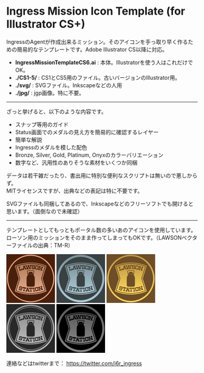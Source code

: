 # Ingress Mission Icon Template (for Illustrator CS+)

IngressのAgentが作成出来るミッション。そのアイコンを手っ取り早く作るための簡易的なテンプレートです。Adobe Illustrator CS以降に対応。

  - **IngressMissionTemplateCS6.ai** : 本体。Illustratorを使う人はこれだけでOK。
  - **./CS1-5/** : CS1とCS5用のファイル。古いバージョンのIllustrator用。 
  - **./svg/** : SVGファイル。Inkscapeなどの人用
  - **./jpg/** : jgp画像。特に不要。


----
ざっと挙げると、以下のような内容です。
  - スナップ等用のガイド
  - Status画面でのメダルの見え方を簡易的に確認するレイヤー
  - 簡単な解説
  - Ingressのメダルを模した配色
  - Bronze, Silver, Gold, Platinum, Onyxのカラーバリエーション
  - 数字など、汎用性のありそうな素材をいくつか同梱

データは若干雑だったり、書出用に特別な便利なスクリプトは無いので悪しからず。  
MITライセンスですが、出典などの表記は特に不要です。

SVGファイルも同梱してあるので、Inkscapeなどのフリーソフトでも開けると思います。（面倒なので未確認）

----
テンプレートとしてもっともポータル数の多いあのアイコンを使用しています。  
ローソン用のミッションをそのまま作ってしまってもOKです。（LAWSONベクターファイルの出典：TM-R）

![Bronze](https://raw.githubusercontent.com/i6r-ingress/Ingress-Mission-Icon-Template/master/jpg/Bronze.jpg)
![Silver](https://raw.githubusercontent.com/i6r-ingress/Ingress-Mission-Icon-Template/master/jpg/Silver.jpg)
![Gold](https://raw.githubusercontent.com/i6r-ingress/Ingress-Mission-Icon-Template/master/jpg/Gold.jpg)
![Platinum](https://raw.githubusercontent.com/i6r-ingress/Ingress-Mission-Icon-Template/master/jpg/Platinum.jpg)
![Onyx](https://raw.githubusercontent.com/i6r-ingress/Ingress-Mission-Icon-Template/master/jpg/Onyx.jpg)


連絡などはtwitterまで：
<https://twitter.com/i6r_ingress>
